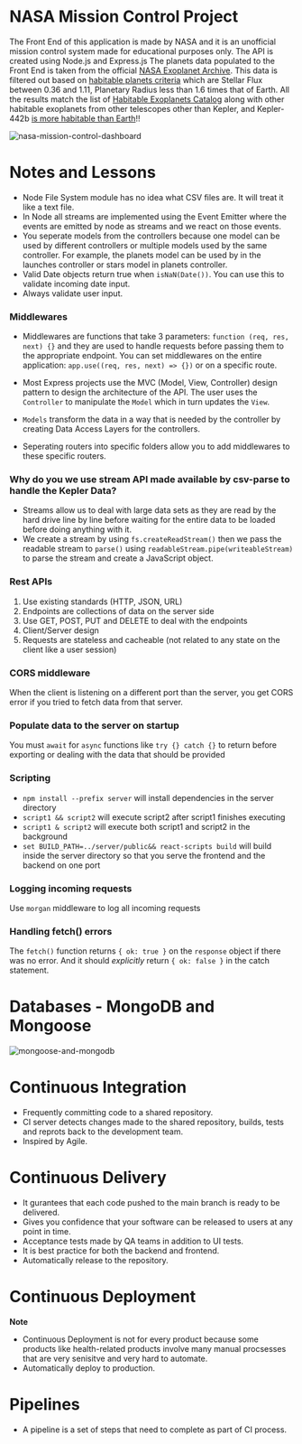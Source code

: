 # NASA Mission Control Project
The Front End of this application is made by NASA and it is an unofficial mission control system made for educational purposes only. The API is created using Node.js and Express.js
The planets data populated to the Front End is taken from the official [NASA Exoplanet Archive](https://exoplanetarchive.ipac.caltech.edu/docs/data.html). This data is filtered out based on [habitable planets criteria](https://www.centauri-dreams.org/2015/01/30/a-review-of-the-best-habitable-planet-candidates/) which are Stellar Flux between 0.36 and 1.11, Planetary Radius less than 1.6 times that of Earth. All the results match the list of [Habitable Exoplanets Catalog](http://phl.upr.edu/projects/habitable-exoplanets-catalog) along with other habitable exoplanets from other telescopes other than Kepler, and Kepler-442b [is more habitable than Earth](wired.co.uk/article/kepler-442b-more-habitable-earth)!!

![nasa-mission-control-dashboard](https://i.ibb.co/6BJXc9h/nasa-mission-control.png)

# Notes and Lessons
- Node File System module has no idea what CSV files are. It will treat it like a text file.
- In Node all streams are implemented using the Event Emitter where the events are emitted by node as streams and we react on those events.
- You seperate models from the controllers because one model can be used by different controllers or multiple models used by the same controller. For example, the planets model can be used by in the launches controller or stars model in planets controller.
- Valid Date objects return true when `isNaN(Date())`. You can use this to validate incoming date input.
- Always validate user input.

### Middlewares
- Middlewares are functions that take 3 parameters: `function (req, res, next) {}` and they are used to handle requests before passing them to the appropriate endpoint. You can set middlewares on the entire application: `app.use((req, res, next) => {})` or on a specific route.

- Most Express projects use the MVC (Model, View, Controller) design pattern to design the architecture of the API. The user uses the `Controller` to manipulate the `Model` which in turn updates the `View`.

- `Models` transform the data in a way that is needed by the controller by creating Data Access Layers for the controllers.

- Seperating routers into specific folders allow you to add middlewares to these specific routers.

### Why do you we use stream API made available by csv-parse to handle the Kepler Data?
- Streams allow us to deal with large data sets as they are read by the hard drive line by line before waiting for the entire data to be loaded before doing anything with it.
- We create a stream by using `fs.createReadStream()` then we pass the readable stream to `parse()` using `readableStream.pipe(writeableStream)` to parse the stream and create a JavaScript object.

### Rest APIs
1. Use existing standards (HTTP, JSON, URL)
2. Endpoints are collections of data on the server side
3. Use GET, POST, PUT and DELETE to deal with the endpoints
4. Client/Server design
5. Requests are stateless and cacheable (not related to any state on the client like a user session)

### CORS middleware
When the client is listening on a different port than the server, you get CORS error if you tried to fetch data from that server.

### Populate data to the server on startup
You must `await` for `async` functions like `try {} catch {}` to return before exporting or dealing with the data that should be provided

### Scripting
- `npm install --prefix server` will install dependencies in the server directory
- `script1 && script2` will execute script2 after script1 finishes executing
- `script1 & script2` will execute both script1 and script2 in the background
- `set BUILD_PATH=../server/public&& react-scripts build` will build inside the server directory so that you serve the frontend and the backend on one port

### Logging incoming requests
Use `morgan` middleware to log all incoming requests

### Handling fetch() errors
The `fetch()` function returns `{ ok: true }` on the `response` object if there was no error. And it should *explicitly* return `{ ok: false }` in the catch statement.

# Databases - MongoDB and Mongoose
![mongoose-and-mongodb](https://i.ibb.co/3s3YVz3/mongodb.png)

# Continuous Integration
- Frequently committing code to a shared repository.
- CI server detects changes made to the shared repository, builds, tests and reprots back to the development team.
- Inspired by Agile.

# Continuous Delivery
- It gurantees that each code pushed to the main branch is ready to be delivered.
- Gives you confidence that your software can be released to users at any point in time.
- Acceptance tests made by QA teams in addition to UI tests.
- It is best practice for both the backend and frontend.
- Automatically release to the repository.

# Continuous Deployment
**Note**
- Continuous Deployment is not for every product because some products like health-related products involve many manual procsesses that are very senisitve and very hard to automate.
- Automatically deploy to production.

# Pipelines
- A pipeline is a set of steps that need to complete as part of CI process.